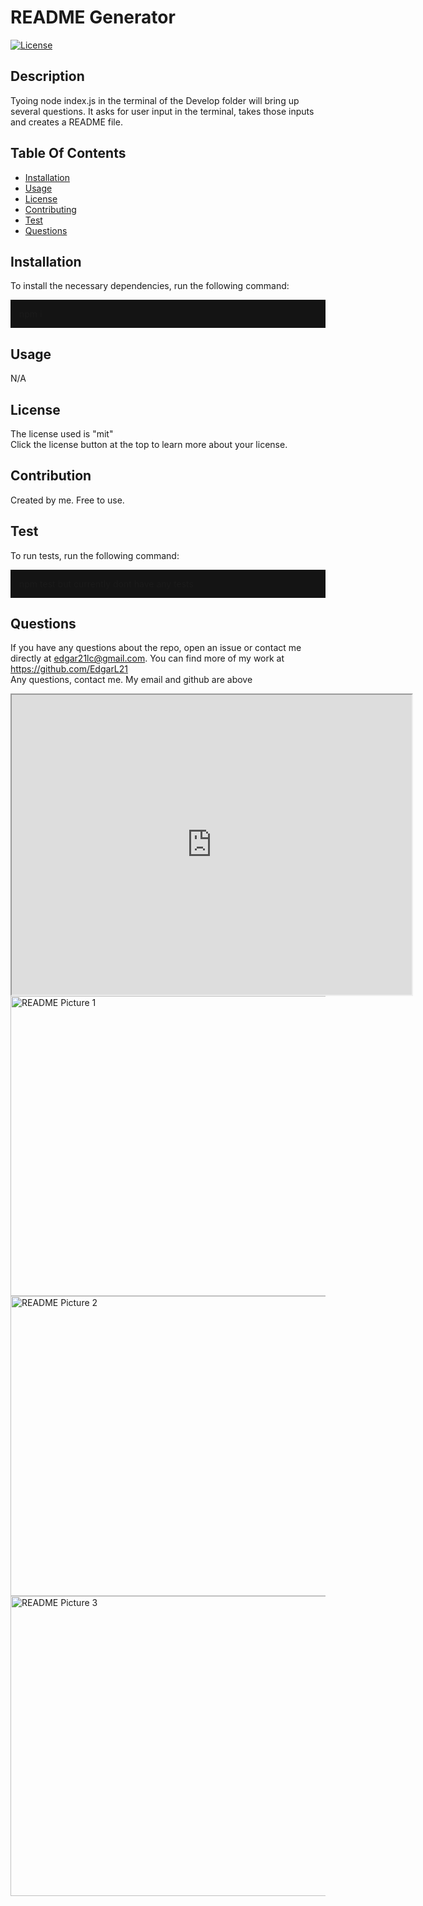   <h1>README Generator</h1>

[![License](https://img.shields.io/badge/License-MIT-yellow.svg)](https://opensource.org/licenses/mit)

## Description

Tyoing node index.js in the terminal of the Develop folder will bring up several questions. It asks for user input in the terminal, takes those inputs and creates a README file.

## Table Of Contents

- [Installation](#installation)
- [Usage](#usage)
- [License](#license)
- [Contributing](#contribution)
- [Test](#test)
- [Questions](#questions)

## Installation

To install the necessary dependencies, run the following command:

  <p style="background-color:rgb(20, 20, 20); padding:1em">
  npm i 
  </p>

## Usage

N/A

## License

The license used is "mit"<br>
Click the license button at the top to learn more about your license.
<br>

## Contribution

Created by me. Free to use.

## Test

To run tests, run the following command:

  <p style="background-color:rgb(20, 20, 20); padding:1em">
  npm test but currently dont have any tests
  </p>

## Questions

If you have any questions about the repo, open an issue or contact me directly at edgar21lc@gmail.com. You can find more of my work at https://github.com/EdgarL21
<br>
Any questions, contact me. My email and github are above

  <iframe src="https://drive.google.com/file/d/1gXdYiwlf-CdwuYa-1ZvxHvU7WDoOsPT6/preview" width="640px" height="480px"></iframe>
  <img src="/images/README1.jpg" alt="README Picture 1" style="width:640px;height:480px;"> 
  <img src="/images/README2.jpg" alt="README Picture 2" style="width:640px;height:480px;"> 
  <img src="/images/README3.jpg" alt="README Picture 3" style="width:640px;height:480px;"> 
